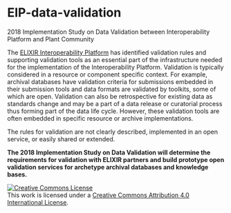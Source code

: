 # EIP-data-validation
2018 Implementation Study on Data Validation between Interoperability Platform and Plant Community


The [ELIXIR Interoperability Platform](http://www.elixir-europe.org/platforms/interoperability) has identified validation rules and supporting validation tools as an essential part of the infrastructure needed for the implementation of the Interoperability Platform. Validation is typically considered in a resource or component specific context. For example, archival databases have validation criteria for submissions embedded in their submission tools and data formats are validated by toolkits, some of which are open. Validation can also be retrospective for existing data as standards change and may be a part of a data release or curatorial process thus forming part of the data life cycle. However, these validation tools are often embedded in specific resource or archive implementations.

The rules for validation are not clearly described, implemented in an open service, or easily shared or extended. 

**The 2018 Implementation Study on Data Validation will determine the requirements for validation with ELIXIR partners and build prototype open validation services for archetype archival databases and knowledge bases.**



<a rel="license" href="http://creativecommons.org/licenses/by/4.0/"><img alt="Creative Commons License" style="border-width:0" src="https://i.creativecommons.org/l/by/4.0/88x31.png" /></a><br />This work is licensed under a <a rel="license" href="http://creativecommons.org/licenses/by/4.0/">Creative Commons Attribution 4.0 International License</a>.
